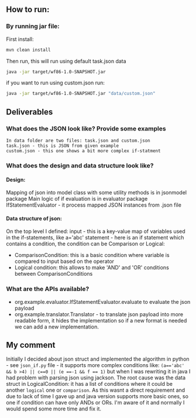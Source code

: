 ## How to run:

### By running jar file:

First install:
```bash
mvn clean install
```
Then run, this will run using default task.json data
```bash
java -jar target/wf86-1.0-SNAPSHOT.jar
```

if you want to run using custom.json run:
```bash
java -jar target/wf86-1.0-SNAPSHOT.jar "data/custom.json"
```



## Deliverables
### What does the JSON look like? Provide some examples
    In data folder are two files: task.json and custom.json
    task.json - this is JSON from given example
    custom.json - this one shows a bit more complex if-statment
### What does the design and data structure look like?
####  Design:
   Mapping of json into model class with some utility methods is in jsonmodel package
   Main logic of if evaluation is in evaluator package IfStatementEvaluator - it process mapped JSON instances from .json file
   
#### Data structure of json:
   On the top level I defined:
   input - this is a key-value map of variables used in the if-statements, like a='abc'
   statement - here is an if statement which contains a condition, the condition can be Comparison or Logical:
   - ComparisonCondition: this is a basic condition where variable is compared to input based on the operator
   - Logical condition: this allows to make 'AND' and 'OR' conditions between ComparisonConditions
### What are the APIs available?
   - org.example.evaluator.IfStatementEvaluator.evaluate to evaluate the json payload
   - org.example.translator.Translator - to translate json payload into more readable form, it hides the implementation
   so if a new format is needed we can add a new implementation.


## My comment
Initially I decided about json struct and implemented the algorithm in python - see `json_if.py` file -
it supports more complex conditions like:  `(a=='abc' && b >4) || c==0 || (e ==-1 && f == 1)` but when I was
rewriting it in java I had problem with parsing json using jackson. The root cause was the data struct in LogicalCondition:
it has a list of conditions where it could be another `logical` one or `comparison`. As this wasnt a direct requirement
and due to lack of time I gave up and java version supports more basic ones, so one if condition can have only ANDs or ORs.
I'm aware of it and normally I would spend some more time and fix it.